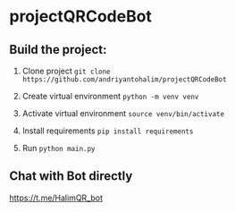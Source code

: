 # projectQRCodeBot
## Build the project:
1. Clone project
   `git clone https://github.com/andriyantohalim/projectQRCodeBot`
   
2. Create virtual environment
  `python -m venv venv`

3. Activate virtual environment
  `source venv/bin/activate`

4. Install requirements
  `pip install requirements`

5. Run
   `python main.py`

## Chat with Bot directly
https://t.me/HalimQR_bot
